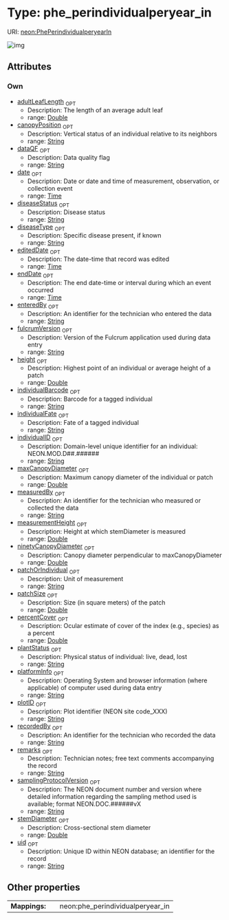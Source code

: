 
# Type: phe_perindividualperyear_in




URI: [neon:PhePerindividualperyearIn](https://data.neonscience.org/PhePerindividualperyearIn)


![img](http://yuml.me/diagram/nofunky;dir:TB/class/[PhePerindividualperyearIn&#124;uid:string%20%3F;plotID:string%20%3F;date:time%20%3F;remarks:string%20%3F;measuredBy:string%20%3F;recordedBy:string%20%3F;individualID:string%20%3F;enteredBy:string%20%3F;patchOrIndividual:string%20%3F;canopyPosition:string%20%3F;plantStatus:string%20%3F;stemDiameter:double%20%3F;measurementHeight:double%20%3F;maxCanopyDiameter:double%20%3F;ninetyCanopyDiameter:double%20%3F;percentCover:double%20%3F;height:double%20%3F;adultLeafLength:double%20%3F;diseaseStatus:string%20%3F;diseaseType:string%20%3F;endDate:time%20%3F;samplingProtocolVersion:string%20%3F;dataQF:string%20%3F;fulcrumVersion:string%20%3F;platformInfo:string%20%3F;individualFate:string%20%3F;editedDate:time%20%3F;individualBarcode:string%20%3F;patchSize:double%20%3F])

## Attributes


### Own

 * [adultLeafLength](adultLeafLength.md)  <sub>OPT</sub>
    * Description: The length of an average adult leaf
    * range: [Double](types/Double.md)
 * [canopyPosition](canopyPosition.md)  <sub>OPT</sub>
    * Description: Vertical status of an individual relative to its neighbors
    * range: [String](types/String.md)
 * [dataQF](dataQF.md)  <sub>OPT</sub>
    * Description: Data quality flag
    * range: [String](types/String.md)
 * [date](date.md)  <sub>OPT</sub>
    * Description: Date or date and time of measurement, observation, or collection event
    * range: [Time](types/Time.md)
 * [diseaseStatus](diseaseStatus.md)  <sub>OPT</sub>
    * Description: Disease status
    * range: [String](types/String.md)
 * [diseaseType](diseaseType.md)  <sub>OPT</sub>
    * Description: Specific disease present, if known
    * range: [String](types/String.md)
 * [editedDate](editedDate.md)  <sub>OPT</sub>
    * Description: The date-time that record was edited
    * range: [Time](types/Time.md)
 * [endDate](endDate.md)  <sub>OPT</sub>
    * Description: The end date-time or interval during which an event occurred
    * range: [Time](types/Time.md)
 * [enteredBy](enteredBy.md)  <sub>OPT</sub>
    * Description: An identifier for the technician who entered the data
    * range: [String](types/String.md)
 * [fulcrumVersion](fulcrumVersion.md)  <sub>OPT</sub>
    * Description: Version of the Fulcrum application used during data entry
    * range: [String](types/String.md)
 * [height](height.md)  <sub>OPT</sub>
    * Description: Highest point of an individual or average height of a patch
    * range: [Double](types/Double.md)
 * [individualBarcode](individualBarcode.md)  <sub>OPT</sub>
    * Description: Barcode for a tagged individual
    * range: [String](types/String.md)
 * [individualFate](individualFate.md)  <sub>OPT</sub>
    * Description: Fate of a tagged individual
    * range: [String](types/String.md)
 * [individualID](individualID.md)  <sub>OPT</sub>
    * Description: Domain-level unique identifier for an individual: NEON.MOD.D##.######
    * range: [String](types/String.md)
 * [maxCanopyDiameter](maxCanopyDiameter.md)  <sub>OPT</sub>
    * Description: Maximum canopy diameter of the individual or patch
    * range: [Double](types/Double.md)
 * [measuredBy](measuredBy.md)  <sub>OPT</sub>
    * Description: An identifier for the technician who measured or collected the data
    * range: [String](types/String.md)
 * [measurementHeight](measurementHeight.md)  <sub>OPT</sub>
    * Description: Height at which stemDiameter is measured
    * range: [Double](types/Double.md)
 * [ninetyCanopyDiameter](ninetyCanopyDiameter.md)  <sub>OPT</sub>
    * Description: Canopy diameter perpendicular to maxCanopyDiameter
    * range: [Double](types/Double.md)
 * [patchOrIndividual](patchOrIndividual.md)  <sub>OPT</sub>
    * Description: Unit of measurement
    * range: [String](types/String.md)
 * [patchSize](patchSize.md)  <sub>OPT</sub>
    * Description: Size (in square meters) of the patch
    * range: [Double](types/Double.md)
 * [percentCover](percentCover.md)  <sub>OPT</sub>
    * Description: Ocular estimate of cover of the index (e.g., species) as a percent
    * range: [Double](types/Double.md)
 * [plantStatus](plantStatus.md)  <sub>OPT</sub>
    * Description: Physical status of individual: live, dead, lost
    * range: [String](types/String.md)
 * [platformInfo](platformInfo.md)  <sub>OPT</sub>
    * Description: Operating System and browser information (where applicable) of computer used during data entry
    * range: [String](types/String.md)
 * [plotID](plotID.md)  <sub>OPT</sub>
    * Description: Plot identifier (NEON site code_XXX)
    * range: [String](types/String.md)
 * [recordedBy](recordedBy.md)  <sub>OPT</sub>
    * Description: An identifier for the technician who recorded the data
    * range: [String](types/String.md)
 * [remarks](remarks.md)  <sub>OPT</sub>
    * Description: Technician notes; free text comments accompanying the record
    * range: [String](types/String.md)
 * [samplingProtocolVersion](samplingProtocolVersion.md)  <sub>OPT</sub>
    * Description: The NEON document number and version where detailed information regarding the sampling method used is available; format NEON.DOC.######vX
    * range: [String](types/String.md)
 * [stemDiameter](stemDiameter.md)  <sub>OPT</sub>
    * Description: Cross-sectional stem diameter
    * range: [Double](types/Double.md)
 * [uid](uid.md)  <sub>OPT</sub>
    * Description: Unique ID within NEON database; an identifier for the record
    * range: [String](types/String.md)

## Other properties

|  |  |  |
| --- | --- | --- |
| **Mappings:** | | neon:phe_perindividualperyear_in |

